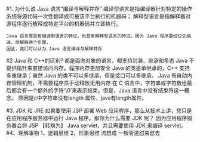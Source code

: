 #1. 为什么说 Java 语言“编译与解释并存”
    编译型语言是指编译器针对特定的操作系统将源代码一次性翻译成可被该平台执行的机器码；
    解释型语言是指解释器对源程序逐行解释成特定平台的机器码并立即执行。
    
    Java 语言既具有编译型语言的特征，也具有解释型语言的特征，因为 Java 程序要经过先编译，后解释两个步骤，
    因此，我们可以认为 Java 语言编译与解释并存

#2 Java 和 C++的区别?
    都是面向对象的语言，都支持封装、继承和多态
    Java 不提供指针来直接访问内存，程序内存更加安全
    Java 的类是单继承的，C++ 支持多重继承；虽然 Java 的类不可以多继承，但是接口可以多继承。
    Java 有自动内存管理机制，不需要程序员手动释放无用内存
    在 C 语言中，字符串或字符数组最后都会有一个额外的字符‘\0’来表示结束。但是，Java 语言中没有结束符这一概念。
        原因是c中字符串没有length 属性，java有length属性。

#3. JDK 和 JRE
    如果要使用 JSP 部署 Web 应用程序，那么从技术上讲，您只是在应用程序服务器中运行 Java 程序。那你为什么需要 JDK 呢？
        因为应用程序服务器会将 JSP 【转换为】 Java servlet，并且需要使用 JDK 来编译 servlet。
#4、理解事物 
    1、逻辑思维
    2、形象思维
        流想成 一根管道怼来怼去